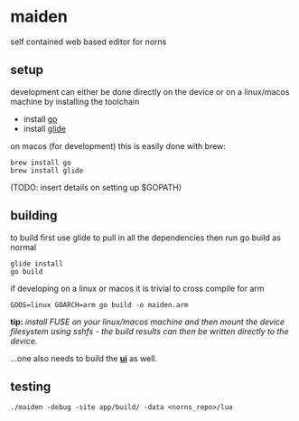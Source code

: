 # maiden

self contained web based editor for norns

## setup

development can either be done directly on the device or on a linux/macos machine by installing the toolchain

* install [go](https://golang.org)
* install [glide](https://glide.sh/)

on macos (for development) this is easily done with brew:
```
brew install go
brew install glide
```

(TODO: insert details on setting up $GOPATH)
## building

to build first use glide to pull in all the dependencies then run go build as normal

```
glide install
go build
```

if developing on a linux or macos it is trivial to cross compile for arm
```
GOOS=linux GOARCH=arm go build -o maiden.arm
```
**tip:** _install FUSE on your linux/macos machine and then mount the device filesystem using sshfs - the build results can then be written directly to the device._

...one also needs to build the [**ui**](app/README.md) as well.

## testing

```
./maiden -debug -site app/build/ -data <norns_repo>/lua
```




